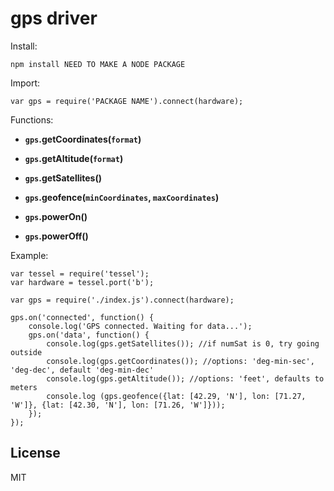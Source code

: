 # gps driver

Install:

```
npm install NEED TO MAKE A NODE PACKAGE
```

Import:

```
var gps = require('PACKAGE NAME').connect(hardware);
```

Functions:

*  **`gps`.getCoordinates(`format`)**

*  **`gps`.getAltitude(`format`)**

*  **`gps`.getSatellites()**

*  **`gps`.geofence(`minCoordinates`, `maxCoordinates`)**

*  **`gps`.powerOn()**

*  **`gps`.powerOff()**

Example:

```
var tessel = require('tessel');
var hardware = tessel.port('b');

var gps = require('./index.js').connect(hardware);

gps.on('connected', function() {
	console.log('GPS connected. Waiting for data...');
	gps.on('data', function() {
		console.log(gps.getSatellites()); //if numSat is 0, try going outside
		console.log(gps.getCoordinates()); //options: 'deg-min-sec', 'deg-dec', default 'deg-min-dec'
		console.log(gps.getAltitude()); //options: 'feet', defaults to meters
		console.log (gps.geofence({lat: [42.29, 'N'], lon: [71.27, 'W']}, {lat: [42.30, 'N'], lon: [71.26, 'W']}));
	});
});
```

## License

MIT
